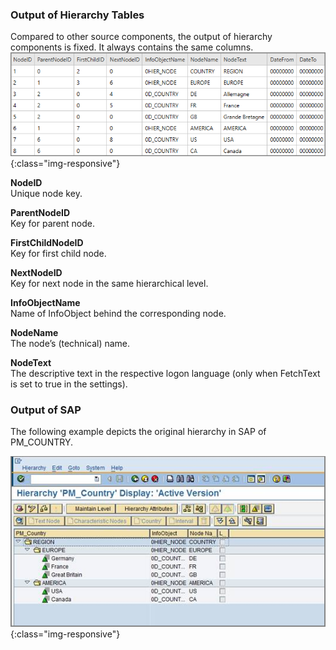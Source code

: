 
### Output of Hierarchy Tables

Compared to other source components, the output of hierarchy components is fixed. It always contains the same columns.
![Hierarchy-Table-Output](/img/content/Hierarchy-Table-Output-Result.png){:class="img-responsive"}

**NodeID**<br>
Unique node key.

**ParentNodeID**<br>
Key for parent node.

**FirstChildNodeID**<br>
Key for first child node.

**NextNodeID**<br>
Key for next node in the same hierarchical level.

**InfoObjectName**<br>
Name of InfoObject behind the corresponding node.

**NodeName**<br>
The node’s (technical) name.

**NodeText** <br>
The descriptive text in the respective logon language (only when FetchText is set to true in the settings).

### Output of SAP
The following example depicts the original hierarchy in SAP of PM_COUNTRY.

![Hierarchy-Table-SAP](/img/content/Hierarchy-Table-Output.png){:class="img-responsive"}



